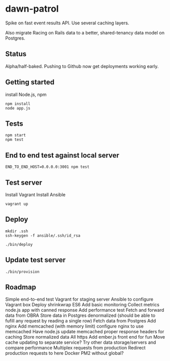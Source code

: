 dawn-patrol
===========
Spike on fast event results API. Use several caching layers.

Also migrate Racing on Rails data to a better, shared-tenancy data model on Postgres.

Status
------
Alpha/half-baked. Pushing to Github now get deployments working early.

Getting started
---------------
install Node.js, npm

    npm install
    node app.js

Tests
-----
    npm start
    npm test

End to end test against local server
------------------------------------
    END_TO_END_HOST=0.0.0.0:3001 npm test

Test server
-----------
Install Vagrant
Install Ansible

    vagrant up

Deploy
------
    mkdir .ssh
    ssh-keygen -f ansible/.ssh/id_rsa

    ./bin/deploy

Update test server
------------------
    ./bin/provision

Roadmap
-------
Simple end-to-end test
Vagrant for staging server
Ansible to configure Vagrant box
Deploy
shrinkwrap
ES6
Add basic monitoring
Collect metrics
node.js app with canned response
Add performance test
Fetch and forward data from OBRA
Store data in Postgres denormalized (should be able to fufill any request by reading a single row)
Fetch data from Postgres
Add nginx
Add memcached (with memory limit)
configure nginx to use memcached
Have node.js update memcached
proper response headers for caching
Store normalized data
All https
Add ember.js front end for fun
Move cache updating to separate service?
Try other data storage/servers and compare performance
Multiplex requests from production
Redirect production requests to here
Docker
PM2 without global?
